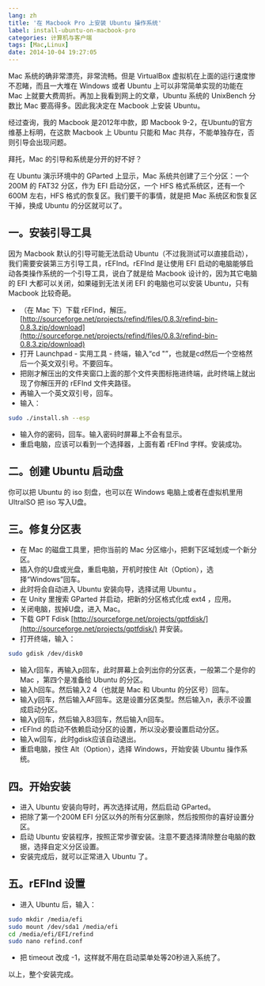 ```yaml
---
lang: zh
title: '在 Macbook Pro 上安装 Ubuntu 操作系统'
label: install-ubuntu-on-macbook-pro
categories: 计算机与客户端
tags: [Mac,Linux]
date: 2014-10-04 19:27:05
---
```

Mac 系统的确非常漂亮，非常流畅。但是 VirtualBox 虚拟机在上面的运行速度惨不忍睹，而且一大堆在 Windows 或者 Ubuntu 上可以非常简单实现的功能在 Mac 上就要大费周折。再加上我看到网上的文章，Ubuntu 系统的 UnixBench 分数比 Mac 要高得多。因此我决定在 Macbook 上安装 Ubuntu。

经过查询，我的 Macbook 是2012年中款，即 Macbook 9-2，在Ubuntu的官方维基上标明，在这款 Macbook 上 Ubuntu 只能和 Mac 共存，不能单独存在，否则引导会出现问题。

拜托，Mac 的引导和系统是分开的好不好？

在 Ubuntu 演示环境中的 GParted 上显示，Mac 系统共创建了三个分区：一个 200M 的 FAT32 分区，作为 EFI 启动分区，一个 HFS 格式系统区，还有一个 600M 左右，HFS 格式的恢复区。我们要干的事情，就是把 Mac 系统区和恢复区干掉，换成 Ubuntu 的分区就可以了。

一。安装引导工具
-------------

因为 Macbook 默认的引导可能无法启动 Ubuntu（不过我测试可以直接启动），我们需要安装第三方引导工具，rEFInd。rEFInd 是让使用 EFI 启动的电脑能够启动各类操作系统的一个引导工具，说白了就是给 Macbook 设计的，因为其它电脑的 EFI 大都可以关闭，如果碰到无法关闭 EFI 的电脑也可以安装 Ubuntu，只有 Macbook 比较奇葩。

- （在 Mac 下）下载 rEFInd，解压。[http://sourceforge.net/projects/refind/files/0.8.3/refind-bin-0.8.3.zip/download](http://sourceforge.net/projects/refind/files/0.8.3/refind-bin-0.8.3.zip/download)
- 打开 Launchpad - 实用工具 - 终端，输入“cd "”，也就是cd然后一个空格然后一个英文双引号。不要回车。
- 把刚才解压出的文件夹窗口上面的那个文件夹图标拖进终端，此时终端上就出现了你解压开的 rEFInd 文件夹路径。
- 再输入一个英文双引号，回车。
- 输入：

```bash
sudo ./install.sh --esp
```

- 输入你的密码，回车。输入密码时屏幕上不会有显示。
- 重启电脑，应该可以看到一个选择器，上面有着 rEFInd 字样。安装成功。

二。创建 Ubuntu 启动盘
--------------------

你可以把 Ubuntu 的 iso 刻盘，也可以在 Windows 电脑上或者在虚拟机里用 UltraISO 把 iso 写入U盘。

三。修复分区表
------------

- 在 Mac 的磁盘工具里，把你当前的 Mac 分区缩小，把剩下区域划成一个新分区。
- 插入你的U盘或光盘，重启电脑，开机时按住 Alt（Option），选择“Windows”回车。
- 此时将会自动进入 Ubuntu 安装向导，选择试用 Ubuntu 。
- 在 Unity 里搜索 GParted 并启动，把新的分区格式化成 ext4 ，应用。
- 关闭电脑，拔掉U盘，进入 Mac。
- 下载 GPT Fdisk [http://sourceforge.net/projects/gptfdisk/](http://sourceforge.net/projects/gptfdisk/) 并安装。
- 打开终端，输入：

```bash
sudo gdisk /dev/disk0
```

- 输入r回车，再输入p回车，此时屏幕上会列出你的分区表，一般第二个是你的 Mac ，第四个是准备给 Ubuntu 的分区。
- 输入h回车。然后输入2 4（也就是 Mac 和 Ubuntu 的分区号）回车。
- 输入y回车，然后输入AF回车。这是设置分区类型。然后输入n，表示不设置成启动分区。
- 输入y回车，然后输入83回车，然后输入n回车。
- rEFInd 的启动不依赖启动分区的设置，所以没必要设置启动分区。
- 输入w回车，此时gdisk应该自动退出。
- 重启电脑，按住 Alt（Option），选择 Windows，开始安装 Ubuntu 操作系统。

四。开始安装
----------

- 进入 Ubuntu 安装向导时，再次选择试用，然后启动 GParted。
- 把除了第一个200M EFI 分区以外的所有分区删除，然后按照你的喜好设置分区。
- 启动 Ubuntu 安装程序，按照正常步骤安装。注意不要选择清除整台电脑的数据，选择自定义分区设置。
- 安装完成后，就可以正常进入 Ubuntu 了。

五。rEFInd 设置
--------------

- 进入 Ubuntu 后，输入：

```bash
sudo mkdir /media/efi
sudo mount /dev/sda1 /media/efi
cd /media/efi/EFI/refind
sudo nano refind.conf
```

- 把 timeout 改成 -1，这样就不用在启动菜单处等20秒进入系统了。

以上，整个安装完成。
